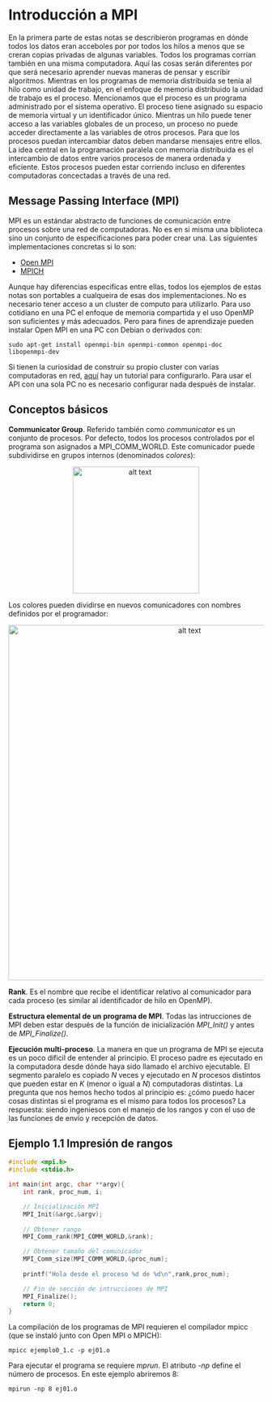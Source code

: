 # Introducción a MPI

En la primera parte de estas notas se describieron programas en dónde todos los datos eran acceboles por por todos los hilos a menos que se creran copias privadas de algunas variables. Todos los programas corrían también en una misma computadora. Aquí las cosas serán diferentes por que será necesario aprender nuevas maneras de pensar y escribir algoritmos. Mientras en los programas de memoria distribuida se tenía al hilo como unidad de trabajo, en el enfoque de memoría distribuido la unidad de trabajo es el proceso. Mencionamos que el proceso es un programa administrado por el sistema operativo. El proceso tiene asignado su espacio de memoria virtual y un identificador único. Mientras un hilo puede tener acceso a las variables globales de un proceso, un proceso no puede acceder directamente a las variables de otros procesos. Para que los procesos puedan intercambiar datos deben mandarse mensajes entre ellos. La idea central en la programación paralela con memoria distribuida es el intercambio de datos entre varios procesos de manera ordenada y eficiente. Estos procesos pueden estar corriendo incluso en diferentes computadoras concectadas a través de una red.

## Message Passing Interface (MPI)
MPI es un estándar abstracto de funciones de comunicación entre procesos sobre una red de computadoras. No es en si misma una biblioteca sino un conjunto de especificaciones para poder crear una. Las siguientes implementaciones concretas si lo son:
* [Open MPI](https://www.open-mpi.org/)
* [MPICH](https://www.anl.gov/mcs/mpich-a-highperformance-portable-implementation-of-mpi)

Aunque hay diferencias especificas entre ellas, todos los ejemplos de estas notas son portables a cualqueira de esas dos implementaciones. No es necesario tener acceso a un cluster de computo para utilizarlo. Para uso cotidiano en una PC el enfoque de memoria compartida y el uso OpenMP son suficientes y más adecuados. Pero para fines de aprendizaje pueden instalar Open MPI en una PC con Debian o derivados con:

```
sudo apt-get install openmpi-bin openmpi-common openmpi-doc libopenmpi-dev 
```

Si tienen la curiosidad de construir su propio cluster con varias computadoras en red, [aquí](http://mpi-cluster.blogspot.com/p/blog-page.html) hay un tutorial para configurarlo. Para usar el API con una sola PC no es necesario configurar nada después de instalar. 

## Conceptos básicos
**Communicator Group**. Referido también como *communicator* es un conjunto de procesos. Por defecto, todos los procesos controlados por el programa son asignados a MPI_COMM_WORLD. Este comunicador puede subdividirse en grupos internos (denominados *colores*):

<p align="center">
<img src="https://www.codingame.com/servlet/fileservlet?id=14312128064536" alt="alt text" width = 250>
</p>

Los colores pueden dividirse en nuevos comunicadores con nombres definidos por el programador:

<p align="center">
<img src="https://www.codingame.com/servlet/fileservlet?id=14312136027966" alt="alt text" width = 700>
</p>

**Rank**. Es el nombre que recibe el identificar relativo al comunicador para cada proceso (es similar al identificador de hilo en OpenMP).

**Estructura elemental de un programa de MPI**. Todas las intrucciones de MPI deben estar después de la función de inicialización *MPI_Init()* y antes de *MPI_Finalize()*. 

**Ejecución multi-proceso**. La manera en que un programa de MPI se ejecuta es un poco dificil de entender al principio. El proceso padre es ejecutado en la computadora desde dónde haya sido llamado el archivo ejecutable. El segmento paralelo es copiado *N* veces y ejecutado en *N* procesos distintos que pueden estar en *K* (menor o igual a *N*) computadoras distintas. La pregunta que nos hemos hecho todos al principio es: ¿cómo puedo hacer cosas distintas si el programa es el mismo para todos los procesos? La respuesta: siendo ingeniesos con el manejo de los rangos y con el uso de las funciones de envío y recepción de datos. 

## Ejemplo 1.1 Impresión de rangos

```C
#include <mpi.h>
#include <stdio.h>

int main(int argc, char **argv){
    int rank, proc_num, i;

    // Inicialización MPI
    MPI_Init(&argc,&argv);
    
    // Obtener rango
    MPI_Comm_rank(MPI_COMM_WORLD,&rank);

    // Obtener tamaño del comunicador
    MPI_Comm_size(MPI_COMM_WORLD,&proc_num);
    
    printf("Hola desde el proceso %d de %d\n",rank,proc_num);

    // Fin de sección de intrucciones de MPI
    MPI_Finalize();
    return 0;
}
```

La compilación de los programas de MPI requieren el compilador mpicc (que se instaló junto con Open MPI o MPICH):
```
mpicc ejemplo0_1.c -p ej01.o
```

Para ejecutar el programa se requiere *mprun*. El atributo *-np* define el número de procesos. En este ejemplo abriremos 8:
```
mpirun -np 8 ej01.o
```
